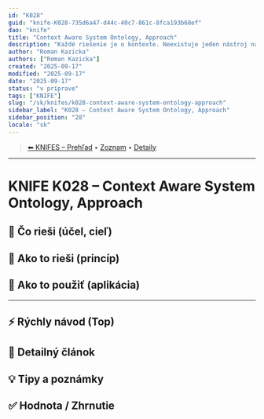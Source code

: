 ```yaml
---
id: "K028"
guid: "knife-K028-735d6a47-d44c-40c7-861c-8fca193b68ef"
dao: "knife"
title: "Context Aware System Ontology, Approach"
description: "Každé riešenie je o kontexte. Neexistuje jeden nástroj na vštky problémy. Toto zasahuje do filozofie."
author: "Roman Kazicka"
authors: ["Roman Kazicka"]
created: "2025-09-17"
modified: "2025-09-17"
date: "2025-09-17"
status: "v príprave"
tags: ["KNIFE"]
slug: "/sk/knifes/k028-context-aware-system-ontology-approach"
sidebar_label: "K028 – Context Aware System Ontology, Approach"
sidebar_position: "28"
locale: "sk"
---
```

<!-- body:start -->

<!-- nav:knifes -->
> [⬅ KNIFES – Prehľad](/sk/knifes/knifesOverview.md) • [Zoznam](../KNIFE_Overview_List.md) • [Detaily](../KNIFE_Overview_Details.md)
---
# KNIFE K028 – Context Aware System Ontology, Approach

## 🎯 Čo rieši (účel, cieľ)

## 🧩 Ako to rieši (princíp)

## 🧪 Ako to použiť (aplikácia)

---

## ⚡ Rýchly návod (Top)

## 📜 Detailný článok

## 💡 Tipy a poznámky

## ✅ Hodnota / Zhrnutie
